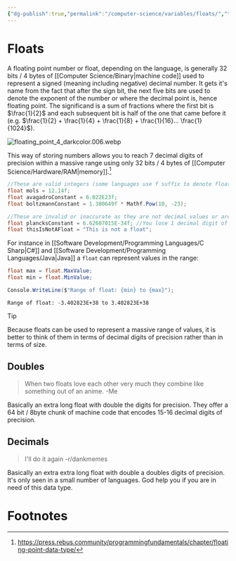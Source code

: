 ```yaml
---
{"dg-publish":true,"permalink":"/computer-science/variables/floats/","tags":["beginner","unfinished"],"noteIcon":"1"}
---
```


# Floats

A floating point number or float, depending on the language, is generally 32 bits / 4 bytes of [[Computer Science/Binary\|machine code]] used to represent a signed (meaning including negative) decimal number. It gets it's name from the fact that after the sign bit, the next five bits are used to denote the exponent of the number or where the decimal point is, hence floating point. The significand is a sum of fractions where the first bit is $\frac{1}{2}$ and each subsequent bit is half of the one that came before it (e.g. $\frac{1}{2} + \frac{1}{4} + \frac{1}{8} + \frac{1}{16}... \frac{1}{1024}$).

![floating_point_4_darkcolor.006.webp](/img/user/_Bit%20Lab%20Organisation/Bit%20Lab%20Site%20Images/floating_point_4_darkcolor.006.webp)

This way of storing numbers allows you to reach 7 decimal digits of precision within a massive range using only 32 bits / 4 bytes of [[Computer Science/Hardware/RAM\|memory]].[^1]

```csharp
//These are valid integers (some languages use f suffix to denote floats)
float mols = 12.14f;
float avagadroConstant = 6.022E23f;
float boltzmannConstant = 1.380649f * Mathf.Pow(10, -23);

//These are invalid or inaccurate as they are not decimal values or are out of range
float plancksConstant = 6.62607015E-34f; //You lose 1 decimal digit of accuracy
float thisIsNotAFloat = "This is not a float";
```

For instance in [[Software Development/Programming Languages/C Sharp\|C#]] and [[Software Development/Programming Languages/Java\|Java]] a `float` can represent values in the range:

```csharp
float max = float.MaxValue;
float min = float.MinValue;

Console.WriteLine($"Range of float: {min} to {max}");
```
```output
Range of float: -3.402823E+38 to 3.402823E+38
```

> [!tip]
> Because floats can be used to represent a massive range of values, it is better to think of them in terms of decimal digits of precision rather than in terms of size.
## Doubles

>When two floats love each other very much they combine like something out of an anime.
>-Me

Basically an extra long float with double the digits for precision. They offer a 64 bit / 8byte chunk of machine code that encodes 15-16 decimal digits of precision.

## Decimals

>I'll do it again
>-r/dankmemes

Basically an extra extra long float with double a doubles digits of precision. It's only seen in a small number of languages. God help you if you are in need of this data type.
# Footnotes

[^1]: https://press.rebus.community/programmingfundamentals/chapter/floating-point-data-type/
[^2]: https://stackoverflow.com/questions/618535/difference-between-decimal-float-and-double-in-net